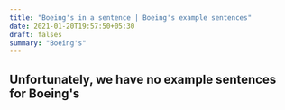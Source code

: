 ```yaml
---
title: "Boeing's in a sentence | Boeing's example sentences"
date: 2021-01-20T19:57:50+05:30
draft: falses
summary: "Boeing's"
---
```

## Unfortunately, we have no example sentences for Boeing's                 
